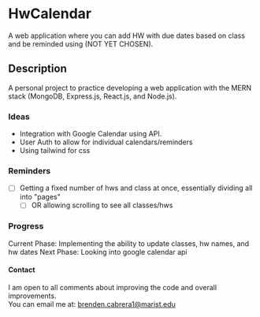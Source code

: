 # HwCalendar
A web application where you can add HW with due dates based on class and be reminded using (NOT YET CHOSEN).

## Description
A personal project to practice developing a web application with the MERN stack (MongoDB, Express.js, React.js, and Node.js).

### Ideas
- Integration with Google Calendar using API.
- User Auth to allow for individual calendars/reminders
- Using tailwind for css 

### Reminders
- [ ] Getting a fixed number of hws and class at once, essentially dividing all into "pages"
  - [ ] OR allowing scrolling to see all classes/hws

### Progress
Current Phase: Implementing the ability to update classes, hw names, and hw dates
Next Phase: Looking into google calendar api

#### Contact
I am open to all comments about improving the code and overall improvements.  
You can email me at: brenden.cabrera1@marist.edu
